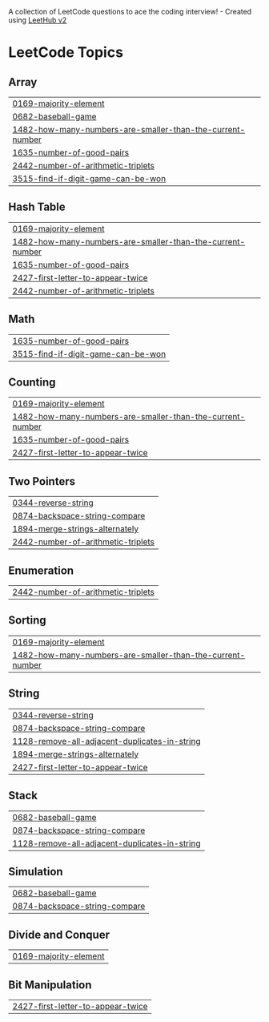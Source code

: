 A collection of LeetCode questions to ace the coding interview! - Created using [LeetHub v2](https://github.com/arunbhardwaj/LeetHub-2.0)
<!---LeetCode Topics Start-->
# LeetCode Topics
## Array
|  |
| ------- |
| [0169-majority-element](https://github.com/Beki78/LeetCode/tree/master/0169-majority-element) |
| [0682-baseball-game](https://github.com/Beki78/LeetCode/tree/master/0682-baseball-game) |
| [1482-how-many-numbers-are-smaller-than-the-current-number](https://github.com/Beki78/LeetCode/tree/master/1482-how-many-numbers-are-smaller-than-the-current-number) |
| [1635-number-of-good-pairs](https://github.com/Beki78/LeetCode/tree/master/1635-number-of-good-pairs) |
| [2442-number-of-arithmetic-triplets](https://github.com/Beki78/LeetCode/tree/master/2442-number-of-arithmetic-triplets) |
| [3515-find-if-digit-game-can-be-won](https://github.com/Beki78/LeetCode/tree/master/3515-find-if-digit-game-can-be-won) |
## Hash Table
|  |
| ------- |
| [0169-majority-element](https://github.com/Beki78/LeetCode/tree/master/0169-majority-element) |
| [1482-how-many-numbers-are-smaller-than-the-current-number](https://github.com/Beki78/LeetCode/tree/master/1482-how-many-numbers-are-smaller-than-the-current-number) |
| [1635-number-of-good-pairs](https://github.com/Beki78/LeetCode/tree/master/1635-number-of-good-pairs) |
| [2427-first-letter-to-appear-twice](https://github.com/Beki78/LeetCode/tree/master/2427-first-letter-to-appear-twice) |
| [2442-number-of-arithmetic-triplets](https://github.com/Beki78/LeetCode/tree/master/2442-number-of-arithmetic-triplets) |
## Math
|  |
| ------- |
| [1635-number-of-good-pairs](https://github.com/Beki78/LeetCode/tree/master/1635-number-of-good-pairs) |
| [3515-find-if-digit-game-can-be-won](https://github.com/Beki78/LeetCode/tree/master/3515-find-if-digit-game-can-be-won) |
## Counting
|  |
| ------- |
| [0169-majority-element](https://github.com/Beki78/LeetCode/tree/master/0169-majority-element) |
| [1482-how-many-numbers-are-smaller-than-the-current-number](https://github.com/Beki78/LeetCode/tree/master/1482-how-many-numbers-are-smaller-than-the-current-number) |
| [1635-number-of-good-pairs](https://github.com/Beki78/LeetCode/tree/master/1635-number-of-good-pairs) |
| [2427-first-letter-to-appear-twice](https://github.com/Beki78/LeetCode/tree/master/2427-first-letter-to-appear-twice) |
## Two Pointers
|  |
| ------- |
| [0344-reverse-string](https://github.com/Beki78/LeetCode/tree/master/0344-reverse-string) |
| [0874-backspace-string-compare](https://github.com/Beki78/LeetCode/tree/master/0874-backspace-string-compare) |
| [1894-merge-strings-alternately](https://github.com/Beki78/LeetCode/tree/master/1894-merge-strings-alternately) |
| [2442-number-of-arithmetic-triplets](https://github.com/Beki78/LeetCode/tree/master/2442-number-of-arithmetic-triplets) |
## Enumeration
|  |
| ------- |
| [2442-number-of-arithmetic-triplets](https://github.com/Beki78/LeetCode/tree/master/2442-number-of-arithmetic-triplets) |
## Sorting
|  |
| ------- |
| [0169-majority-element](https://github.com/Beki78/LeetCode/tree/master/0169-majority-element) |
| [1482-how-many-numbers-are-smaller-than-the-current-number](https://github.com/Beki78/LeetCode/tree/master/1482-how-many-numbers-are-smaller-than-the-current-number) |
## String
|  |
| ------- |
| [0344-reverse-string](https://github.com/Beki78/LeetCode/tree/master/0344-reverse-string) |
| [0874-backspace-string-compare](https://github.com/Beki78/LeetCode/tree/master/0874-backspace-string-compare) |
| [1128-remove-all-adjacent-duplicates-in-string](https://github.com/Beki78/LeetCode/tree/master/1128-remove-all-adjacent-duplicates-in-string) |
| [1894-merge-strings-alternately](https://github.com/Beki78/LeetCode/tree/master/1894-merge-strings-alternately) |
| [2427-first-letter-to-appear-twice](https://github.com/Beki78/LeetCode/tree/master/2427-first-letter-to-appear-twice) |
## Stack
|  |
| ------- |
| [0682-baseball-game](https://github.com/Beki78/LeetCode/tree/master/0682-baseball-game) |
| [0874-backspace-string-compare](https://github.com/Beki78/LeetCode/tree/master/0874-backspace-string-compare) |
| [1128-remove-all-adjacent-duplicates-in-string](https://github.com/Beki78/LeetCode/tree/master/1128-remove-all-adjacent-duplicates-in-string) |
## Simulation
|  |
| ------- |
| [0682-baseball-game](https://github.com/Beki78/LeetCode/tree/master/0682-baseball-game) |
| [0874-backspace-string-compare](https://github.com/Beki78/LeetCode/tree/master/0874-backspace-string-compare) |
## Divide and Conquer
|  |
| ------- |
| [0169-majority-element](https://github.com/Beki78/LeetCode/tree/master/0169-majority-element) |
## Bit Manipulation
|  |
| ------- |
| [2427-first-letter-to-appear-twice](https://github.com/Beki78/LeetCode/tree/master/2427-first-letter-to-appear-twice) |
<!---LeetCode Topics End-->